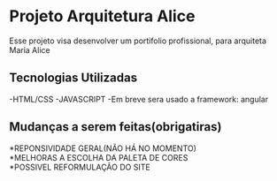 # Projeto Arquitetura Alice

Esse projeto visa desenvolver um portifolio profissional, para arquiteta Maria Alice

## Tecnologias Utilizadas
-HTML/CSS
-JAVASCRIPT
-Em breve sera usado a framework: angular

## Mudanças a serem feitas(obrigatiras)
*REPONSIVIDADE GERAL(NÃO HÁ NO MOMENTO)  
*MELHORAS A ESCOLHA DA PALETA DE CORES  
*POSSIVEL REFORMULAÇÃO DO SITE  